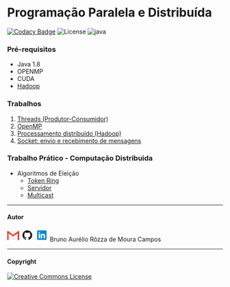 # Programação Paralela e Distribuída

[![Codacy Badge](https://api.codacy.com/project/badge/Grade/1d6de1483d064abea26c3e57ff9274fc)](https://app.codacy.com/manual/brunocampos01/programacao-paralela-e-distribuida?utm_source=github.com&utm_medium=referral&utm_content=brunocampos01/programacao-paralela-e-distribuida&utm_campaign=Badge_Grade_Dashboard)
![License](https://img.shields.io/badge/Code%20License-MIT-green.svg)
![java](https://img.shields.io/badge/ufsc-programa%C3%A7%C3%A3o%20paralela%20e%20distribu%C3%ADda-green.svg)

### Pré-requisitos
- Java 1.8
- OPENMP
- CUDA
- [Hadoop](https://www.digitalocean.com/community/tutorials/how-to-install-hadoop-in-stand-alone-mode-on-ubuntu-16-04)

### Trabalhos
1. [Threads (Produtor-Consumidor)](trabalho01_threads/)
2. [OpenMP](trabalho02_openMP/)
3. [Processamento distribuído (Hadoop)](trabalho03_hadoop/wordcount)
4. [Socket: envio e recebimento de mensagens](trabalho04_socket/)


### Trabalho Prático - Computação Distribuida
- Algoritmos de Eleição
  - [Token Ring](algotimos-eleicao/)
  - [Servidor](algotimos-eleicao/)
  - [Multicast](algotimos-eleicao/)

---

#### Autor
<a href="mailto:brunocampos01@gmail.com" target="_blank"><img class="" src="https://github.com/brunocampos01/devops/blob/master/images/gmail.png" width="28"></a>
<a href="https://github.com/brunocampos01" target="_blank"><img class="ai-subscribed-social-icon" src="https://github.com/brunocampos01/devops/blob/master/images/github.png" width="30"></a>
<a href="https://www.linkedin.com/in/brunocampos01/" target="_blank"><img class="ai-subscribed-social-icon" src="https://github.com/brunocampos01/devops/blob/master/images/linkedin.png" width="30"></a>
Bruno Aurélio Rôzza de Moura Campos 

---

#### Copyright
<a rel="license" href="http://creativecommons.org/licenses/by-sa/4.0/"><img alt="Creative Commons License" style="border-width:0" src="https://i.creativecommons.org/l/by-sa/4.0/88x31.png" /></a><br/>
